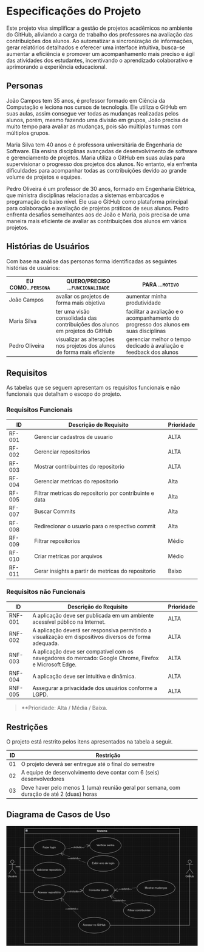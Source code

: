 # Especificações do Projeto

Este projeto visa simplificar a gestão de projetos acadêmicos no ambiente do GitHub, aliviando a carga de trabalho dos professores na avaliação das contribuições dos alunos. Ao automatizar a sincronização de informações, gerar relatórios detalhados e oferecer uma interface intuitiva, busca-se aumentar a eficiência e promover um acompanhamento mais preciso e ágil das atividades dos estudantes, incentivando o aprendizado colaborativo e aprimorando a experiência educacional.

## Personas

João Campos tem 35 anos, é professor formado em Ciência da Computação e leciona nos cursos de tecnologia. Ele utiliza o GitHub em suas aulas, assim consegue ver todas as mudanças realizadas pelos alunos, porém, mesmo fazendo uma divisão em grupos, João precisa de muito tempo para avaliar as mudanças, pois são múltiplas turmas com múltiplos grupos.

Maria Silva tem 40 anos e é professora universitária de Engenharia de Software. Ela ensina disciplinas avançadas de desenvolvimento de software e gerenciamento de projetos. Maria utiliza o GitHub em suas aulas para supervisionar o progresso dos projetos dos alunos. No entanto, ela enfrenta dificuldades para acompanhar todas as contribuições devido ao grande volume de projetos e equipes.

Pedro Oliveira é um professor de 30 anos, formado em Engenharia Elétrica, que ministra disciplinas relacionadas a sistemas embarcados e programação de baixo nível. Ele usa o GitHub como plataforma principal para colaboração e avaliação de projetos práticos de seus alunos. Pedro enfrenta desafios semelhantes aos de João e Maria, pois precisa de uma maneira mais eficiente de avaliar as contribuições dos alunos em vários projetos.

## Histórias de Usuários

Com base na análise das personas forma identificadas as seguintes histórias de usuários:

| EU COMO...`PERSONA` | QUERO/PRECISO ...`FUNCIONALIDADE` | PARA ...`MOTIVO`|
|------------|-------------------|----------|
| João Campos  | avaliar os projetos de forma mais objetiva | aumentar minha produtividade |
| Maria Silva  | ter uma visão consolidada das contribuições dos alunos em projetos do GitHub	| facilitar a avaliação e o acompanhamento do progresso dos alunos em suas disciplinas
| Pedro Oliveira  | visualizar as alterações nos projetos dos alunos de forma mais eficiente	| gerenciar melhor o tempo dedicado à avaliação e feedback dos alunos

## Requisitos

As tabelas que se seguem apresentam os requisitos funcionais e não funcionais que detalham o escopo do projeto.

### Requisitos Funcionais

|ID    | Descrição do Requisito  | Prioridade |
|------|-----------------------------------------|----|
|RF-001| Gerenciar cadastros de usuario |ALTA|
|RF-002| Gerenciar repositorios |ALTA|
|RF-003| Mostrar contribuintes do repositorio |ALTA
|RF-004| Gerenciar metricas do repositorio |Alta|
|RF-005| Filtrar metricas do repositorio por contribuinte e data |Alta|
|RF-007| Buscar Commits |Alta|
|RF-008| Redirecionar o usuario para o respectivo commit |Alta|
|RF-009| Filtrar repositorios |Médio|
|RF-010| Criar metricas por arquivos |Médio|
|RF-011| Gerar insights a partir de metricas do repositorio |Baixo|


### Requisitos não Funcionais

|ID     | Descrição do Requisito  |Prioridade |
|-------|-------------------------|----|
| RNF-001 | A aplicação deve ser publicada em um ambiente acessível público na Internet. | ALTA |
| RNF-002 | A aplicação deverá ser responsiva permitindo a visualização em dispositivos diversos de forma adequada. | ALTA |
| RNF-003 | A aplicação deve ser compatível com os navegadores do mercado: Google Chrome, Firefox e Microsoft Edge. | ALTA |
| RNF-004 | A aplicação deve ser intuitiva e dinâmica. | ALTA |
| RNF-005 | Assegurar a privacidade dos usuários conforme a LGPD. | ALTA |


> **Prioridade: Alta / Média / Baixa. 

## Restrições

O projeto está restrito pelos itens apresentados na tabela a seguir.

|ID| Restrição                                             |
|--|-------------------------------------------------------|
|01| O projeto deverá ser entregue até o final do semestre |
|02| A equipe de desenvolvimento deve contar com 6 (seis) desenvolvedores |
|03| Deve haver pelo menos 1 (uma) reunião geral por semana, com duração de até 2 (duas) horas |

## Diagrama de Casos de Uso

![alt text](img/use-case-diagram.png)
